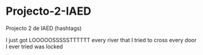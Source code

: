 # Projecto-2-IAED
Projecto 2 de IAED (hashtags)


I just got LOOOOOSSSSSTTTTTT every river that I tried to cross every door I ever tried was locked
